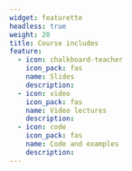 ```yaml
---
widget: featurette
headless: true
weight: 20
title: Course includes
feature:
  - icon: chalkboard-teacher
    icon_pack: fas
    name: Slides
    description: 
  - icon: video
    icon_pack: fas
    name: Video lectures
    description: 
  - icon: code
    icon_pack: fas
    name: Code and examples
    description: 
---
```

